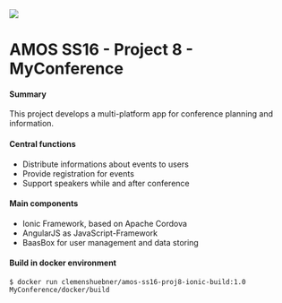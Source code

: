 <img src="https://api.travis-ci.org/clemens-huebner/amos-ss16-proj8.svg?branch=master">

# AMOS SS16 - Project 8 - MyConference

#### Summary
This project develops a multi-platform app for conference planning and information.

#### Central functions
* Distribute informations about events to users
* Provide registration for events
* Support speakers while and after conference

#### Main components
* Ionic Framework, based on Apache Cordova
* AngularJS as JavaScript-Framework
* BaasBox for user management and data storing

#### Build in docker environment
    $ docker run clemenshuebner/amos-ss16-proj8-ionic-build:1.0 MyConference/docker/build
